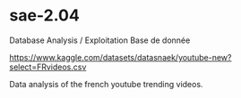 # sae-2.04
Database Analysis / Exploitation Base de donnée

https://www.kaggle.com/datasets/datasnaek/youtube-new?select=FRvideos.csv

Data analysis of the french youtube trending videos.
